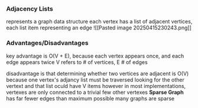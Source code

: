 ### Adjacency Lists
represents a graph data structure 
each vertex has a list of adjacent vertices, each list item representing an edge 
![[Pasted image 20250415230243.png]]

### Advantages/Disadvantages
key advantage is O(V + E), because each vertex appears once, and each edge appears twice 
	V refers to # of vertices, E # of edges

disadvantage is that determining whether two vertices are adjacent is O(V) because one vertex's adjancy list must be traversed looking for the other vertext and that list oculd have V items 
	however in most implementations, vertexes are only connected to a trivial few other vertexes 
**Sparse Graph**
	has far fewer edges than maximum possible 
	many graphs are sparse
